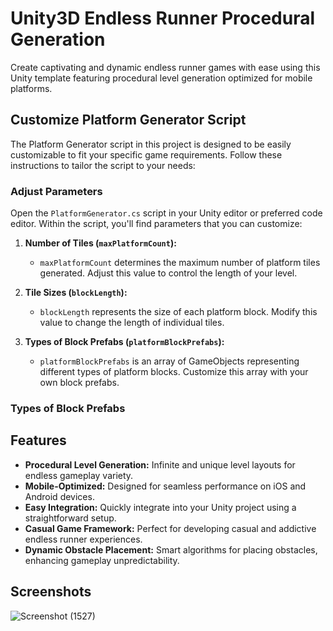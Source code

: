 # Unity3D Endless Runner Procedural Generation

Create captivating and dynamic endless runner games with ease using this Unity template featuring procedural level generation optimized for mobile platforms.

## Customize Platform Generator Script

The Platform Generator script in this project is designed to be easily customizable to fit your specific game requirements. Follow these instructions to tailor the script to your needs:

### Adjust Parameters

Open the `PlatformGenerator.cs` script in your Unity editor or preferred code editor. Within the script, you'll find parameters that you can customize:

1. **Number of Tiles (`maxPlatformCount`):**
   - `maxPlatformCount` determines the maximum number of platform tiles generated. Adjust this value to control the length of your level.

2. **Tile Sizes (`blockLength`):**
   - `blockLength` represents the size of each platform block. Modify this value to change the length of individual tiles.

3. **Types of Block Prefabs (`platformBlockPrefabs`):**
   - `platformBlockPrefabs` is an array of GameObjects representing different types of platform blocks. Customize this array with your own block prefabs.

### Types of Block Prefabs

## Features

- **Procedural Level Generation:** Infinite and unique level layouts for endless gameplay variety.
- **Mobile-Optimized:** Designed for seamless performance on iOS and Android devices.
- **Easy Integration:** Quickly integrate into your Unity project using a straightforward setup.
- **Casual Game Framework:** Perfect for developing casual and addictive endless runner experiences.
- **Dynamic Obstacle Placement:** Smart algorithms for placing obstacles, enhancing gameplay unpredictability.

## Screenshots

![Screenshot (1527)](https://github.com/striderzz/Unity-Endless-Runner-Procedural-Generation/assets/72110940/c1597994-0606-44f0-ab25-6ccd046261c2)
